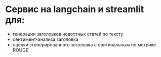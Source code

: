 # Сервис на langchain и streamlit для:
- генерации заголовков новостных статей по тексту
- сентимент-анализа заголовка
- оценки сгенерированного заголовка с оригинальным по метрике ROUGE
